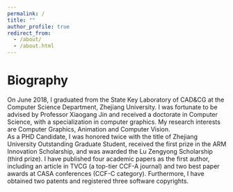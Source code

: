 ```yaml
---
permalink: /
title: ""
author_profile: true
redirect_from: 
  - /about/
  - /about.html
---
```

Biography
======
On June 2018, I graduated from the State Key Laboratory of CAD&CG at the Computer Science Department, Zhejiang University. I was fortunate to be advised by Professor Xiaogang Jin and received a doctorate in Computer Science, with a specialization in computer graphics. My research interests are Computer Graphics, Animation and Computer Vision.  
As a PHD Candidate, I was honored twice with the title of Zhejiang University Outstanding Graduate Student, received the first prize in the ARM Innovation Scholarship, and was awarded the Lu Zengyong Scholarship (third prize). I have published four academic papers as the first author, including an article in TVCG (a top-tier CCF-A journal) and two best paper awards at CASA conferences (CCF-C category). Furthermore, I have obtained two patents and registered three software copyrights.
